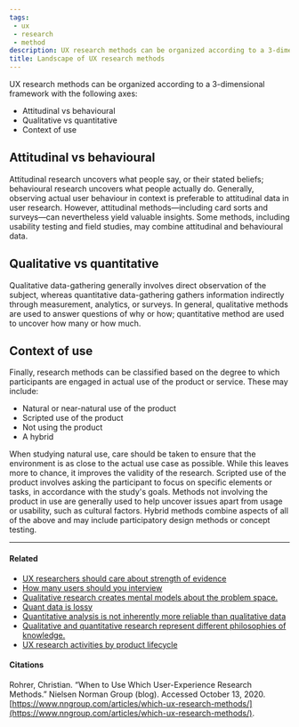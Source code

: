 ```yaml
---
tags: 
 - ux
 - research
 - method
description: UX research methods can be organized according to a 3-dimensional framework with the following axes:
title: Landscape of UX research methods
---
```


UX research methods can be organized according to a 3-dimensional framework with the following axes:

-   Attitudinal vs behavioural
-   Qualitative vs quantitative
-   Context of use

## Attitudinal vs behavioural

Attitudinal research uncovers what people say, or their stated beliefs; behavioural research uncovers what people actually do. Generally, observing actual user behaviour in context is preferable to attitudinal data in user research. However, attitudinal methods—including card sorts and surveys—can nevertheless yield valuable insights. Some methods, including usability testing and field studies, may combine attitudinal and behavioural data.

## Qualitative vs quantitative

Qualitative data-gathering generally involves direct observation of the subject, whereas quantitative data-gathering gathers information indirectly through measurement, analytics, or surveys. In general, qualitative methods are used to answer questions of why or how; quantitative method are used to uncover how many or how much.

## Context of use

Finally, research methods can be classified based on the degree to which participants are engaged in actual use of the product or service. These may include:

-   Natural or near-natural use of the product
-   Scripted use of the product
-   Not using the product
-   A hybrid

When studying natural use, care should be taken to ensure that the environment is as close to the actual use case as possible. While this leaves more to chance, it improves the validity of the research. Scripted use of the product involves asking the participant to focus on specific elements or tasks, in accordance with the study's goals. Methods not involving the product in use are generally used to help uncover issues apart from usage or usability, such as cultural factors. Hybrid methods combine aspects of all of the above and may include participatory design methods or concept testing.

---

#### Related

-   [UX researchers should care about strength of evidence](./UX+researchers+should+care+about+strength+of+evidence)
-   [How many users should you interview](./How+many+users+should+you+interview)
-   [Qualitative research creates mental models about the problem space.](https://publish.obsidian.md/mobydiction/notes/Qualitative+research+creates+mental+models+about+the+problem+space.)
-   [Quant data is lossy](./Quant+data+is+lossy)
-   [Quantitative analysis is not inherently more reliable than qualitative data](https://publish.obsidian.md/mobydiction/notes/Quantitative+analysis+is+not+inherently+more+reliable+than+qualitative+data)
-   [Qualitative and quantitative research represent different philosophies of knowledge.](https://publish.obsidian.md/mobydiction/notes/Qualitative+and+quantitative+research+represent+different+philosophies+of+knowledge.)
-   [UX research activities by product lifecycle](https://publish.obsidian.md/mobydiction/notes/UX+research+activities+by+product+lifecycle)

#### Citations

Rohrer, Christian. “When to Use Which User-Experience Research Methods.” Nielsen Norman Group (blog). Accessed October 13, 2020. [https://www.nngroup.com/articles/which-ux-research-methods/](https://www.nngroup.com/articles/which-ux-research-methods/).

